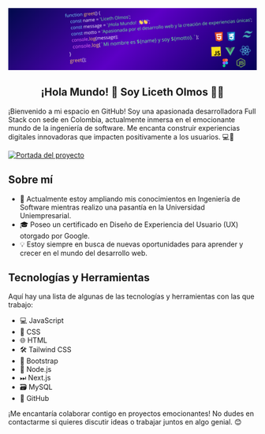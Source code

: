 <div align="center">
  <img src="function greet() {.png" alt="Portada del proyecto" >
</div>
<h2 align="center"> ¡Hola Mundo! 👋 Soy Liceth Olmos 👨‍💻 </h2>

¡Bienvenido a mi espacio en GitHub! Soy una apasionada desarrolladora Full Stack con sede en Colombia, actualmente inmersa en el emocionante mundo de la ingeniería de software. Me encanta construir experiencias digitales innovadoras que impacten positivamente a los usuarios. 💻🌟

 <a href="https://www.linkedin.com/in/liceth-olmos/"><img src="https://img.shields.io/badge/LinkedIn-0A66C2.svg?style=for-the-badge&logo=LinkedIn&logoColor=white" alt="Portada del proyecto" ></a>






## Sobre mí

- 🚀 Actualmente estoy ampliando mis conocimientos en Ingeniería de Software mientras realizo una pasantía en la Universidad Uniempresarial.
- 🎓 Poseo un certificado en Diseño de Experiencia del Usuario (UX) otorgado por Google.
- 💡 Estoy siempre en busca de nuevas oportunidades para aprender y crecer en el mundo del desarrollo web.

## Tecnologías y Herramientas

Aquí hay una lista de algunas de las tecnologías y herramientas con las que trabajo:

- 💻 JavaScript
- 🎨 CSS
- 🌐 HTML
- 🛠 Tailwind CSS
- 🔧 Bootstrap
- 🚀 Node.js
- ⏭ Next.js
- 🗃 MySQL
- 🐙 GitHub

¡Me encantaría colaborar contigo en proyectos emocionantes! No dudes en contactarme si quieres discutir ideas o trabajar juntos en algo genial. 😊

